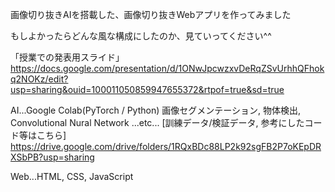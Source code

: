 画像切り抜きAIを搭載した、画像切り抜きWebアプリを作ってみました

もしよかったらどんな風な構成にしたのか、見ていってください^^

「授業での発表用スライド」https://docs.google.com/presentation/d/1ONwJpcwzxvDeRqZSvUrhhQFhokq2NOKz/edit?usp=sharing&ouid=100011050859947655372&rtpof=true&sd=true

AI...Google Colab(PyTorch / Python)
画像セグメンテーション, 物体検出, Convolutional Nural Network ...etc...
[訓練データ/検証データ, 参考にしたコード等はこちら]
https://drive.google.com/drive/folders/1RQxBDc88LP2k92sgFB2P7oKEpDRXSbPB?usp=sharing


Web...HTML, CSS, JavaScript
